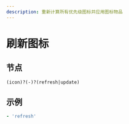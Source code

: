 ```yaml
---
description: 重新计算所有优先级图标并应用图标物品
---
```


# 刷新图标

## 节点

```text
(icon)?(-)?(refresh|update)
```

## 示例

```yaml
- 'refresh'
```

